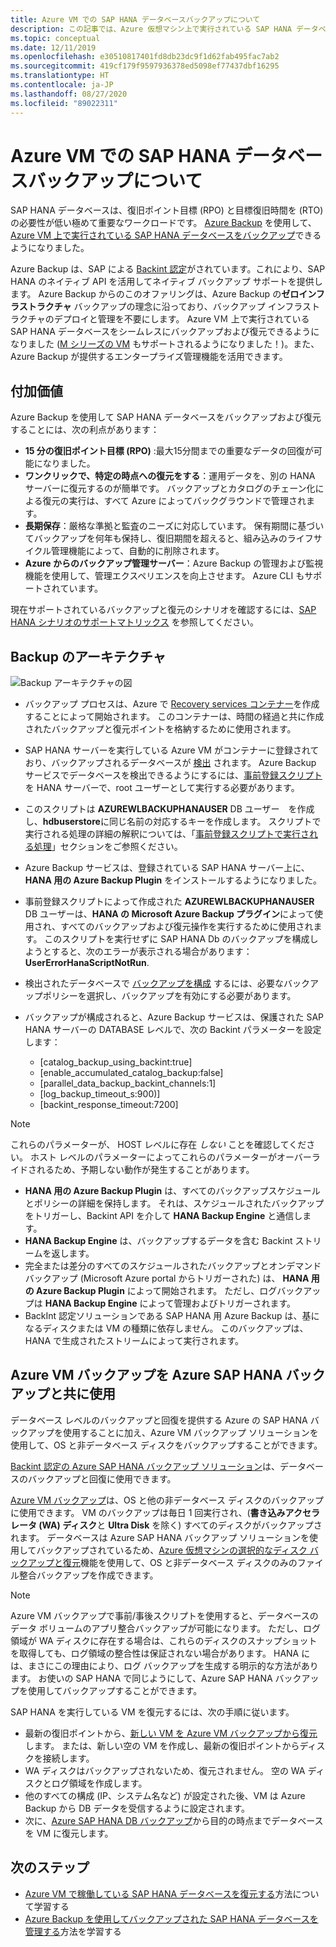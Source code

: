 ```yaml
---
title: Azure VM での SAP HANA データベースバックアップについて
description: この記事では、Azure 仮想マシン上で実行されている SAP HANA データベースをバックアップする方法について説明します。
ms.topic: conceptual
ms.date: 12/11/2019
ms.openlocfilehash: e30510817401fd8db23dc9f1d62fab495fac7ab2
ms.sourcegitcommit: 419cf179f9597936378ed5098ef77437dbf16295
ms.translationtype: HT
ms.contentlocale: ja-JP
ms.lasthandoff: 08/27/2020
ms.locfileid: "89022311"
---
```

# <a name="about-sap-hana-database-backup-in-azure-vms"></a>Azure VM での SAP HANA データベースバックアップについて

SAP HANA データベースは、復旧ポイント目標 (RPO) と目標復旧時間を (RTO) の必要性が低い極めて重要なワークロードです。 [Azure Backup](./backup-overview.md) を使用して、[Azure VM 上で実行されている SAP HANA データベースをバックアップ](./tutorial-backup-sap-hana-db.md)できるようになりました。

Azure Backup は、SAP による [Backint 認定](https://www.sap.com/dmc/exp/2013_09_adpd/enEN/#/d/solutions?id=8f3fd455-a2d7-4086-aa28-51d8870acaa5)がされています。これにより、SAP HANA のネイティブ API を活用してネイティブ バックアップ サポートを提供します。 Azure Backup からのこのオファリングは、Azure Backup の**ゼロインフラストラクチャ** バックアップの理念に沿っており、バックアップ インフラストラクチャのデプロイと管理を不要にします。 Azure VＭ 上で実行されている SAP HANA データベースをシームレスにバックアップおよび復元できるようになりました ([M シリーズの VM](../virtual-machines/m-series.md) もサポートされるようになりました！)。また、Azure Backup が提供するエンタープライズ管理機能を活用できます。

## <a name="added-value"></a>付加価値

Azure Backup を使用して SAP HANA データベースをバックアップおよび復元することには、次の利点があります：

* **15 分の復旧ポイント目標 (RPO)** :最大15分間までの重要なデータの回復が可能になりました。
* **ワンクリックで、特定の時点への復元をする**：運用データを、別の HANA サーバーに復元するのが簡単です。 バックアップとカタログのチェーン化による復元の実行は、すべて Azure によってバックグラウンドで管理されます。
* **長期保存**：厳格な準拠と監査のニーズに対応しています。 保有期間に基づいてバックアップを何年も保持し、復旧期間を超えると、組み込みのライフサイクル管理機能によって、自動的に削除されます。
* **Azure からのバックアップ管理サーバー**：Azure Backup の管理および監視機能を使用して、管理エクスペリエンスを向上させます。 Azure CLI もサポートされています。

現在サポートされているバックアップと復元のシナリオを確認するには、[SAP HANA シナリオのサポートマトリックス](./sap-hana-backup-support-matrix.md#scenario-support) を参照してください。

## <a name="backup-architecture"></a>Backup のアーキテクチャ

![Backup アーキテクチャの図](./media/sap-hana-db-about/backup-architecture.png)

* バックアップ プロセスは、Azure で [Recovery services コンテナー](./tutorial-backup-sap-hana-db.md#create-a-recovery-services-vault)を作成することによって開始されます。 このコンテナーは、時間の経過と共に作成されたバックアップと復元ポイントを格納するために使用されます。
* SAP HANA サーバーを実行している Azure VM がコンテナーに登録されており、バックアップされるデータベースが [検出](./tutorial-backup-sap-hana-db.md#discover-the-databases) されます。 Azure Backup サービスでデータベースを検出できるようにするには、[事前登録スクリプト](https://aka.ms/scriptforpermsonhana) を HANA サーバーで、root ユーザーとして実行する必要があります。
* このスクリプトは **AZUREWLBACKUPHANAUSER** DB ユーザー　を作成し、**hdbuserstore**に同じ名前の対応するキーを作成します。 スクリプトで実行される処理の詳細の解釈については、「[事前登録スクリプトで実行される処理](tutorial-backup-sap-hana-db.md#what-the-pre-registration-script-does)」セクションをご参照ください。
* Azure Backup サービスは、登録されている SAP HANA サーバー上に、 **HANA 用の Azure Backup Plugin** をインストールするようになりました。
* 事前登録スクリプトによって作成された **AZUREWLBACKUPHANAUSER** DB ユーザーは、**HANA の Microsoft Azure Backup プラグイン**によって使用され、すべてのバックアップおよび復元操作を実行するために使用されます。 このスクリプトを実行せずに SAP HANA Db のバックアップを構成しようとすると、次のエラーが表示される場合があります：**UserErrorHanaScriptNotRun**.
* 検出されたデータベースで [バックアップを構成](./tutorial-backup-sap-hana-db.md#configure-backup) するには、必要なバックアップポリシーを選択し、バックアップを有効にする必要があります。

* バックアップが構成されると、Azure Backup サービスは、保護された SAP HANA サーバーの DATABASE レベルで、次の Backint パラメーターを設定します：
  * [catalog_backup_using_backint:true]
  * [enable_accumulated_catalog_backup:false]
  * [parallel_data_backup_backint_channels:1]
  * [log_backup_timeout_s:900)]
  * [backint_response_timeout:7200]

>[!NOTE]
>これらのパラメーターが、 HOST レベルに存在 *しない* ことを確認してください。 ホスト レベルのパラメーターによってこれらのパラメーターがオーバーライドされるため、予期しない動作が発生することがあります。
>

* **HANA 用の Azure Backup Plugin** は、すべてのバックアップスケジュールとポリシーの詳細を保持します。 それは、スケジュールされたバックアップをトリガーし、Backint API を介して **HANA Backup Engine** と通信します。
* **HANA Backup Engine** は、バックアップするデータを含む Backint ストリームを返します。
* 完全または差分のすべてのスケジュールされたバックアップとオンデマンドバックアップ (Microsoft Azure portal からトリガーされた) は、 **HANA 用の Azure Backup Plugin** によって開始されます。 ただし、ログバックアップは **HANA Backup Engine** によって管理およびトリガーされます。
* BackInt 認定ソリューションである SAP HANA 用 Azure Backup は、基になるディスクまたは VM の種類に依存しません。 このバックアップは、HANA で生成されたストリームによって実行されます。

## <a name="using-azure-vm-backup-with-azure-sap-hana-backup"></a>Azure VM バックアップを Azure SAP HANA バックアップと共に使用

データベース レベルのバックアップと回復を提供する Azure の SAP HANA バックアップを使用することに加え、Azure VM バックアップ ソリューションを使用して、OS と非データベース ディスクをバックアップすることができます。

[Backint 認定の Azure SAP HANA バックアップ ソリューション](#backup-architecture)は、データベースのバックアップと回復に使用できます。

[Azure VM バックアップ](backup-azure-vms-introduction.md)は、OS と他の非データベース ディスクのバックアップに使用できます。 VM のバックアップは毎日 1 回実行され、(**書き込みアクセラレータ (WA) ディスク**と **Ultra Disk** を除く) すべてのディスクがバックアップされます。 データベースは Azure SAP HANA バックアップ ソリューションを使用してバックアップされているため、[Azure 仮想マシンの選択的なディスク バックアップと復元](selective-disk-backup-restore.md)機能を使用して、OS と非データベース ディスクのみのファイル整合バックアップを作成できます。

>[!NOTE]
> Azure VM バックアップで事前/事後スクリプトを使用すると、データベースのデータ ボリュームのアプリ整合バックアップが可能になります。 ただし、ログ領域が WA ディスクに存在する場合は、これらのディスクのスナップショットを取得しても、ログ領域の整合性は保証されない場合があります。 HANA には、まさにこの理由により、ログ バックアップを生成する明示的な方法があります。 お使いの SAP HANA で同じようにして、Azure SAP HANA バックアップを使用してバックアップすることができます。

SAP HANA を実行している VM を復元するには、次の手順に従います。

* 最新の復旧ポイントから、[新しい VM を Azure VM バックアップから復元](backup-azure-arm-restore-vms.md)します。 または、新しい空の VM を作成し、最新の復旧ポイントからディスクを接続します。
* WA ディスクはバックアップされないため、復元されません。 空の WA ディスクとログ領域を作成します。
* 他のすべての構成 (IP、システム名など) が設定された後、VM は Azure Backup から DB データを受信するように設定されます。
* 次に、[Azure SAP HANA DB バックアップ](sap-hana-db-restore.md#restore-to-a-point-in-time-or-to-a-recovery-point)から目的の時点までデータベースを VM に復元します。

## <a name="next-steps"></a>次のステップ

* [Azure VM で稼働している SAP HANA データベースを復元する](./sap-hana-db-restore.md)方法について学習する
* [Azure Backup を使用してバックアップされた SAP HANA データベースを管理する](./sap-hana-db-manage.md)方法を学習する
